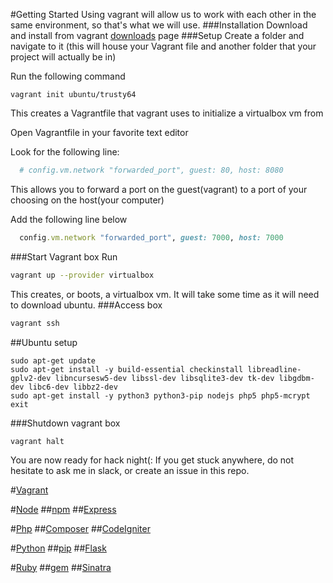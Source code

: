 #Getting Started
Using vagrant will allow us to work with each other in the same environment, so that's what we will use.
###Installation
Download and install from vagrant [downloads](https://www.vagrantup.com/downloads.html) page
###Setup
Create a folder and navigate to it (this will house your Vagrant file and another folder that your project will actually be in)

Run the following command
```
vagrant init ubuntu/trusty64
```
This creates a Vagrantfile that vagrant uses to initialize a virtualbox vm from

Open Vagrantfile in your favorite text editor

Look for the following line:
```ruby
  # config.vm.network "forwarded_port", guest: 80, host: 8080
```
This allows you to forward a port on the guest(vagrant) to a port of your choosing on the host(your computer)

Add the following line below
```ruby
  config.vm.network "forwarded_port", guest: 7000, host: 7000
```
###Start Vagrant box
Run
```bash
vagrant up --provider virtualbox
```
This creates, or boots, a virtualbox vm. It will take some time as it will need to download ubuntu.
###Access box
```bash
vagrant ssh
```
##Ubuntu setup
```
sudo apt-get update
sudo apt-get install -y build-essential checkinstall libreadline-gplv2-dev libncursesw5-dev libssl-dev libsqlite3-dev tk-dev libgdbm-dev libc6-dev libbz2-dev
sudo apt-get install -y python3 python3-pip nodejs php5 php5-mcrypt
exit
```
###Shutdown vagrant box
```
vagrant halt
```
You are now ready for hack night(:
If you get stuck anywhere, do not hesitate to ask me in slack, or create an issue in this repo.

#[Vagrant](https://www.vagrantup.com/)

#[Node](https://nodejs.org/en/)
##[npm](https://www.npmjs.com/)
##[Express](http://expressjs.com/)

#[Php](https://secure.php.net/)
##[Composer](https://getcomposer.org/)
##[CodeIgniter](https://www.codeigniter.com/)

#[Python](https://www.python.org/)
##[pip](https://pypi.python.org/pypi/pip)
##[Flask](http://flask.pocoo.org/)

#[Ruby](https://www.ruby-lang.org/en/)
##[gem](https://rubygems.org/)
##[Sinatra](http://www.sinatrarb.com/)

